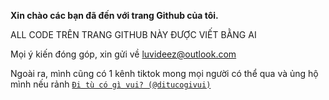 **Xin chào các bạn đã đến với trang Github của tôi.**

ALL CODE TRÊN TRANG GITHUB NÀY ĐƯỢC VIẾT BẰNG AI

Mọi ý kiến đóng góp, xin gửi về [luvideez@outlook.com](mailto:luvideez@outlook.com)

Ngoài ra, mình cũng có 1 kênh tiktok mong mọi người có thể qua và ủng hộ mình nếu rảnh [`Đi tù có gì vui? (@ditucogivui)`](https://www.tiktok.com/@ditucogivui)

